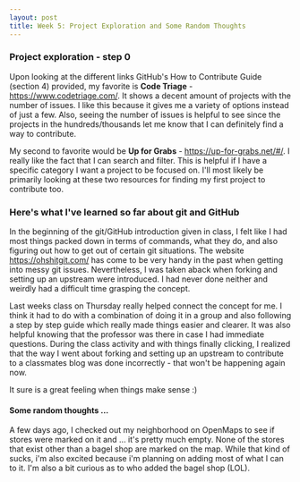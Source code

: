 ```yaml
---
layout: post 
title: Week 5: Project Exploration and Some Random Thoughts
---
```


### Project exploration - step 0

Upon looking at the different links GitHub's How to Contribute Guide (section 4) provided, my favorite is **Code Triage** - https://www.codetriage.com/. It shows a decent amount of projects with the number of issues. I like this because it gives me a variety of options instead of just a few. Also, seeing the number of issues is helpful to see since the projects in the hundreds/thousands let me know that I can definitely find a way to contribute. 

My second to favorite would be **Up for Grabs** - https://up-for-grabs.net/#/. I really like the fact that I can search and filter. This is helpful if I have a specific category I want a project to be focused on. I'll most likely be primarily looking at these two resources for finding my first project to contribute too.

### Here's what I've learned so far about git and GitHub

In the beginning of the git/GitHub introduction given in class, I felt like I had most things packed down in terms of commands, what they do, and also figuring out how to get out of certain git situations. The website https://ohshitgit.com/ has come to be very handy in the past when getting into messy git issues. Nevertheless, I was taken aback when forking and setting up an upstream were introduced. I had never done neither and weirdly had a difficult time grasping the concept. 

Last weeks class on Thursday really helped connect the concept for me. I think it had to do with a combination of doing it in a group and also following a step by step guide which really made things easier and clearer. It was also helpful knowing that the professor was there in case I had immediate questions. During the class activity and with things finally clicking, I realized that the way I went about forking and setting up an upstream to contribute to a classmates blog was done incorrectly - that won't be happening again now. 

It sure is a great feeling when things make sense :)


#### Some random thoughts ...

A few days ago, I checked out my neighborhood on OpenMaps to see if stores were marked on it and ... it's pretty much empty. None of the stores that exist other than a bagel shop are marked on the map. While that kind of sucks, i'm also excited because i'm planning on adding most of what I can to it. I'm also a bit curious as to who added the bagel shop (LOL).

